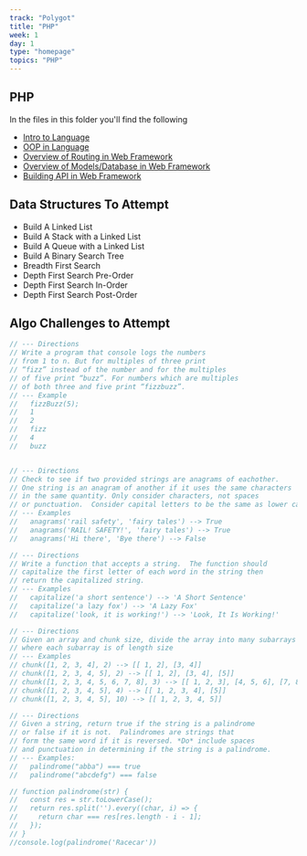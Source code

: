 ```yaml
---
track: "Polygot"
title: "PHP"
week: 1
day: 1
type: "homepage"
topics: "PHP"
---
```

## PHP

In the files in this folder you'll find the following

- [Intro to Language](/polyglot/php/intro)
- [OOP in Language](/polyglot/php/oop)
- [Overview of Routing in Web Framework](/polyglot/php/routing)
- [Overview of Models/Database in Web Framework](/polyglot/php/models)
- [Building API in Web Framework](/polyglot/php/api)


## Data Structures To Attempt
- Build A Linked List
- Build A Stack with a Linked List
- Build A Queue with a Linked List
- Build A Binary Search Tree
- Breadth First Search
- Depth First Search Pre-Order
- Depth First Search In-Order
- Depth First Search Post-Order

## Algo Challenges to Attempt

```js
// --- Directions
// Write a program that console logs the numbers
// from 1 to n. But for multiples of three print
// “fizz” instead of the number and for the multiples
// of five print “buzz”. For numbers which are multiples
// of both three and five print “fizzbuzz”.
// --- Example
//   fizzBuzz(5);
//   1
//   2
//   fizz
//   4
//   buzz
```


```js

// --- Directions
// Check to see if two provided strings are anagrams of eachother.
// One string is an anagram of another if it uses the same characters
// in the same quantity. Only consider characters, not spaces
// or punctuation.  Consider capital letters to be the same as lower case
// --- Examples
//   anagrams('rail safety', 'fairy tales') --> True
//   anagrams('RAIL! SAFETY!', 'fairy tales') --> True
//   anagrams('Hi there', 'Bye there') --> False
```

```js
// --- Directions
// Write a function that accepts a string.  The function should
// capitalize the first letter of each word in the string then
// return the capitalized string.
// --- Examples
//   capitalize('a short sentence') --> 'A Short Sentence'
//   capitalize('a lazy fox') --> 'A Lazy Fox'
//   capitalize('look, it is working!') --> 'Look, It Is Working!'
```

```js
// --- Directions
// Given an array and chunk size, divide the array into many subarrays
// where each subarray is of length size
// --- Examples
// chunk([1, 2, 3, 4], 2) --> [[ 1, 2], [3, 4]]
// chunk([1, 2, 3, 4, 5], 2) --> [[ 1, 2], [3, 4], [5]]
// chunk([1, 2, 3, 4, 5, 6, 7, 8], 3) --> [[ 1, 2, 3], [4, 5, 6], [7, 8]]
// chunk([1, 2, 3, 4, 5], 4) --> [[ 1, 2, 3, 4], [5]]
// chunk([1, 2, 3, 4, 5], 10) --> [[ 1, 2, 3, 4, 5]]
```

```js
// --- Directions
// Given a string, return true if the string is a palindrome
// or false if it is not.  Palindromes are strings that
// form the same word if it is reversed. *Do* include spaces
// and punctuation in determining if the string is a palindrome.
// --- Examples:
//   palindrome("abba") === true
//   palindrome("abcdefg") === false

// function palindrome(str) {
//   const res = str.toLowerCase();
//   return res.split('').every((char, i) => {
//     return char === res[res.length - i - 1];
//   });
// }
//console.log(palindrome('Racecar'))
```